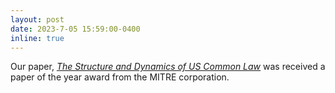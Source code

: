 ```yaml
---
layout: post
date: 2023-7-05 15:59:00-0400
inline: true
---
```


Our paper, [*The Structure and Dynamics of US Common Law*](https://www.frontiersin.org/articles/10.3389/fphy.2021.695219/full) was received a paper of the year award from the MITRE corporation. 

